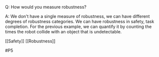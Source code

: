 Q: How would you measure robustness?

A: We don't have a single measure of robustness, we can have different degrees of robustness categories. We can have robustness in safety, task completion. For the previous example, we can quantify it by counting the times the robot collide with an object that is undetectable. 

[[Safety]]
[[Robustness]]

#P5 